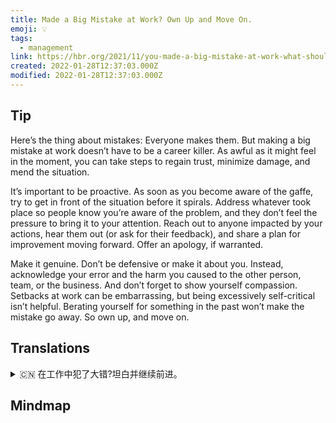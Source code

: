 ```yaml
---
title: Made a Big Mistake at Work? Own Up and Move On.
emoji: 💡
tags:
  - management
link: https://hbr.org/2021/11/you-made-a-big-mistake-at-work-what-should-you-do?utm_medium=email&utm_source=newsletter_daily&utm_campaign=mtod_notactsubs
created: 2022-01-28T12:37:03.000Z
modified: 2022-01-28T12:37:03.000Z
---
```


## Tip

Here’s the thing about mistakes: Everyone makes them. But making a big mistake at work doesn’t have to be a career killer. As awful as it might feel in the moment, you can take steps to regain trust, minimize damage, and mend the situation.

It’s important to be proactive. As soon as you become aware of the gaffe, try to get in front of the situation before it spirals. Address whatever took place so people know you’re aware of the problem, and they don’t feel the pressure to bring it to your attention. Reach out to anyone impacted by your actions, hear them out (or ask for their feedback), and share a plan for improvement moving forward. Offer an apology, if warranted.

Make it genuine. Don’t be defensive or make it about you. Instead, acknowledge your error and the harm you caused to the other person, team, or the business. And don’t forget to show yourself compassion. Setbacks at work can be embarrassing, but being excessively self-critical isn’t helpful. Berating yourself for something in the past won’t make the mistake go away. So own up, and move on.

## Translations

<details>
   <summary>🇨🇳 在工作中犯了大错?坦白并继续前进。</summary>

错误的关键在于：每个人都会犯错误。 但是在工作中犯一个大错并不一定会断送职业。就像此刻的感觉一样糟糕，你可以采取措施来重获信任，最大限度地减少损失，并改善现状。

积极主动是很重要的。 一旦你意识到自己的失态，尽量在事态恶化之前采取行动。不管发生了什么，都要坦率地说出来，这样人们就会知道你已经意识到了这个问题，而不会感到有压力而要引起你的注意。联系那些因你的行动而受到影响的人，听取他们的意见(或征求他们的反馈)，并分享一个向前推进的改进计划。如果有必要的话，道歉。

让它真实。不要自我防卫，也不要以自己为中心。相反，你应该承认自己的错误，承认自己对他人、团队或业务造成的伤害。不要忘记对自己表示同情。工作上的挫折可能会令人尴尬，但过度的自我批评并没有什么帮助。为过去的事情责备自己并不能让错误消失。所以坦白吧，继续生活。

</details>

## Mindmap

![]()

